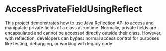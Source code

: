 # AccessPrivateFieldUsingReflect
This project demonstrates how to use Java Reflection API to access and manipulate private fields of a class at runtime. Normally, private fields are encapsulated and cannot be accessed directly outside their class. However, with reflection, developers can bypass normal access control for purposes like testing, debugging, or working with legacy code
